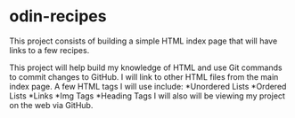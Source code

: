 # odin-recipes

This project consists of building a simple HTML index page that will have links
to a few recipes. 

This project will help build my knowledge of HTML and use Git commands to commit changes to GitHub.
I will link to other HTML files from the main index page.
A few HTML tags I will use include:
    *Unordered Lists
    *Ordered Lists
    *Links
    *Img Tags
    *Heading Tags
I will also will be viewing my project on the web via GitHub.